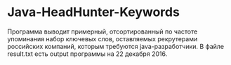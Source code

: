 # Java-HeadHunter-Keywords
Программа выводит примерный, отсортированный по частоте упоминания набор ключевых слов, оставляемых рекрутерами российских компаний, которым требуются java-разработчики.
В файле result.txt есть output программы на 22 декабря 2016.
